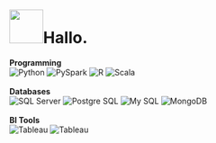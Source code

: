 <h1><img src="https://im4.ezgif.com/tmp/ezgif-4-9c57dcc267.gif" width="60">Hallo.</h1>
<p>
  <b>Programming</b><br>
  <img alt="Python" src="https://img.shields.io/badge/-Python-417DAC?style=for-the-badge&logo=python&logoColor=white"/>   
  <img alt="PySpark" src="https://img.shields.io/badge/-PySpark-E77214?style=for-the-badge&logo=apache-spark&logoColor=white"/>
  <img alt="R" src="https://img.shields.io/badge/-R_Programming-AAABB0?style=for-the-badge&logo=r&logoColor=white"/>
  <img alt="Scala" src="https://img.shields.io/badge/-Scala-FF311C?style=for-the-badge&logo=scala&logoColor=white"/><br><br>
  <b>Databases</b><br>
  <img alt="SQL Server" src="https://img.shields.io/badge/-SQL_Server-E1302A?style=for-the-badge&logo=microsoft-sql-server&logoColor=white"/>
  <img alt="Postgre SQL" src="https://img.shields.io/badge/PostgreSQL-4169E1?style=for-the-badge&logo=postgresql&logoColor=white"/>
  <img alt="My SQL" src="https://img.shields.io/badge/MySQL-42759C?style=for-the-badge&logo=mysql&logoColor=white"/>
  <img alt="MongoDB" src="https://img.shields.io/badge/MongoDB-49AD3D?style=for-the-badge&logo=mongodb&logoColor=white"/><br><br>
  <b>BI Tools</b><br>
  <img alt="Tableau" src="https://img.shields.io/badge/-Tableau-144881?style=for-the-badge&logo=tableau&logoColor=white"/>
  <img alt="Tableau" src="https://img.shields.io/badge/Streamlit-FF4B4B?style=for-the-badge&logo=streamlit&logoColor=white"/><br>
</p>


